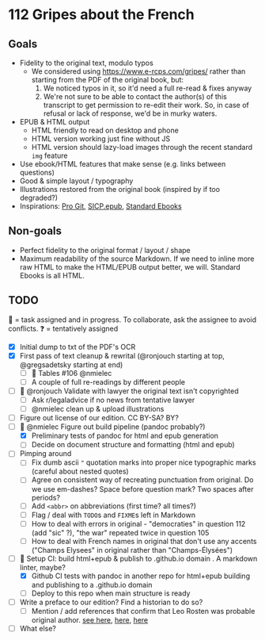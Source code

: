 # 112 Gripes about the French

## Goals

- Fidelity to the original text, modulo typos
  - We considered using https://www.e-rcps.com/gripes/ rather than starting from the PDF of the original book, but:
    1. We noticed typos in it, so it'd need a full re-read & fixes anyway
    2. We're not sure to be able to contact the author(s) of this transcript to get permission to re-edit their work. So, in case of refusal or lack of response, we'd be in murky waters.
- EPUB & HTML output
  - HTML friendly to read on desktop and phone
  - HTML version working just fine without JS
  - HTML version should lazy-load images through the recent standard `img` feature
- Use ebook/HTML features that make sense (e.g. links between questions)
- Good & simple layout / typography
- Illustrations restored from the original book (inspired by if too degraded?)
- Inspirations: [Pro Git](https://github.com/progit/progit2), [SICP.epub](https://github.com/sarabander/sicp), [Standard Ebooks](https://github.com/standardebooks/william-shakespeare_the-tempest)

## Non-goals

- Perfect fidelity to the original format / layout / shape
- Maximum readability of the source Markdown. If we need to inline more raw HTML
  to make the HTML/EPUB output better, we will. Standard Ebooks is all HTML.

## TODO

🏃 = task assigned and in progress. To collaborate, ask the assignee to avoid conflicts.
❓️ = tentatively assigned

- [x] Initial dump to txt of the PDF's OCR
- [x] First pass of text cleanup & rewrital (@ronjouch starting at top, @gregsadetsky starting at end)
    - [ ] 🏃 Tables #106 @nmielec 
    - [ ] A couple of full re-readings by different people
- [ ] 🏃 @ronjouch Validate with lawyer the original text isn't copyrighted
    - [ ] Ask r/legaladvice if no news from tentative lawyer
    - [ ] @nmielec clean up & upload illustrations
- [ ] Figure out license of our edition. CC BY-SA? BY?
- [ ] 🏃 @nmielec Figure out build pipeline (pandoc probably?)
    - [x] Preliminary tests of pandoc for html and epub generation
    - [ ] Decide on document structure and formatting (html and epub)
- [ ] Pimping around
    - [ ] Fix dumb ascii `"` quotation marks into proper nice typographic marks (careful about nested quotes)
    - [ ] Agree on consistent way of recreating punctuation from original. Do we use em-dashes? Space before question mark? Two spaces after periods?
    - [ ] Add `<abbr>` on abbreviations (first time? all times?)
    - [ ] Flag / deal with `TODO`s and `FIXME`s left in Markdown
    - [ ] How to deal with errors in original - "democraties" in question 112 (add "sic" ?), "the war" repeated twice in question 105
    - [ ] How to deal with French names in original that don't use any accents ("Champs Elysees" in original rather than "Champs-Élysées")
- [ ] 🏃 Setup CI: build html+epub & publish to .github.io domain . A markdown linter, maybe?
    - [x] Github CI tests with pandoc in another repo for html+epub building and publishing to a .github.io domain
    - [ ] Deploy to this repo when main structure is ready
- [ ] Write a preface to our edition? Find a historian to do so?
    - [ ] Mention / add references that confirm that Leo Rosten was probable original author. [see here](https://books.google.ca/books?id=9aCqRoUoKf4C&lpg=RA1-PA1922&ots=F3a8nU5PyQ&dq=112%20gripes%20leo%20rosten&pg=RA1-PA1922#v=onepage&q=112%20gripes%20leo%20rosten&f=false), [here](https://www.thetimes.co.uk/article/handbook-for-gis-dispelled-myths-about-smelly-frenchwomen-with-loose-morals-jpkj687md), [here](https://www.tandfonline.com/doi/abs/10.1080/10260210410001733405)
- [ ] What else?
